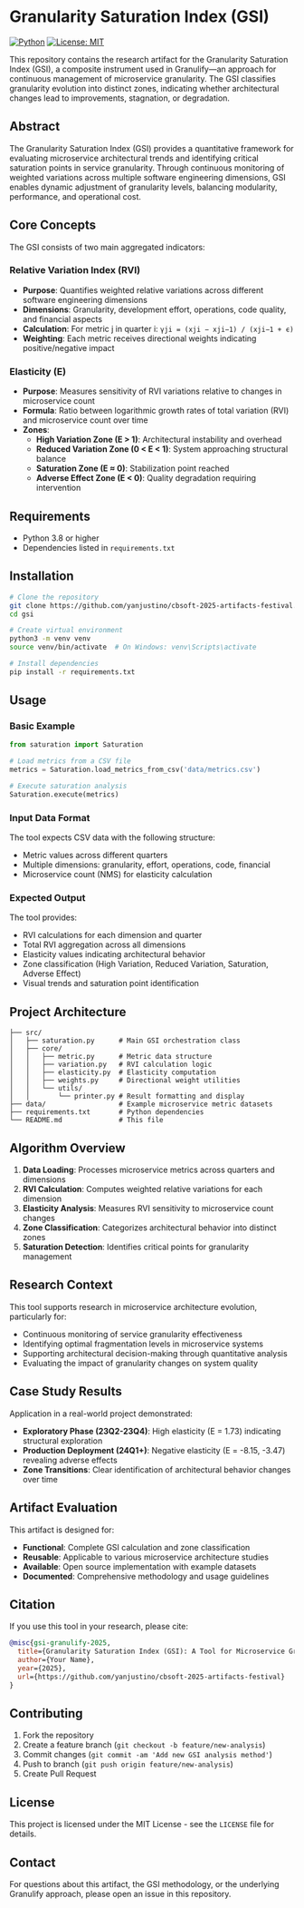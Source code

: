 # Granularity Saturation Index (GSI)

[![Python](https://img.shields.io/badge/Python-3.8%2B-blue.svg)](https://www.python.org/downloads/)
[![License: MIT](https://img.shields.io/badge/License-MIT-yellow.svg)](https://opensource.org/licenses/MIT)

This repository contains the research artifact for the Granularity Saturation Index (GSI), a composite instrument used in Granulify—an approach for continuous management of microservice granularity. The GSI classifies granularity evolution into distinct zones, indicating whether architectural changes lead to improvements, stagnation, or degradation.

## Abstract

The Granularity Saturation Index (GSI) provides a quantitative framework for evaluating microservice architectural trends and identifying critical saturation points in service granularity. Through continuous monitoring of weighted variations across multiple software engineering dimensions, GSI enables dynamic adjustment of granularity levels, balancing modularity, performance, and operational cost.

## Core Concepts

The GSI consists of two main aggregated indicators:

### Relative Variation Index (RVI)
- **Purpose**: Quantifies weighted relative variations across different software engineering dimensions
- **Dimensions**: Granularity, development effort, operations, code quality, and financial aspects
- **Calculation**: For metric j in quarter i: `γji = (xji − xji−1) / (xji−1 + ϵ)`
- **Weighting**: Each metric receives directional weights indicating positive/negative impact

### Elasticity (E)
- **Purpose**: Measures sensitivity of RVI variations relative to changes in microservice count
- **Formula**: Ratio between logarithmic growth rates of total variation (RVI) and microservice count over time
- **Zones**:
  - **High Variation Zone (E > 1)**: Architectural instability and overhead
  - **Reduced Variation Zone (0 < E < 1)**: System approaching structural balance
  - **Saturation Zone (E ≈ 0)**: Stabilization point reached
  - **Adverse Effect Zone (E < 0)**: Quality degradation requiring intervention

## Requirements

- Python 3.8 or higher
- Dependencies listed in `requirements.txt`

## Installation

```bash
# Clone the repository
git clone https://github.com/yanjustino/cbsoft-2025-artifacts-festival.git
cd gsi

# Create virtual environment
python3 -m venv venv
source venv/bin/activate  # On Windows: venv\Scripts\activate

# Install dependencies
pip install -r requirements.txt
```

## Usage

### Basic Example

```python
from saturation import Saturation

# Load metrics from a CSV file
metrics = Saturation.load_metrics_from_csv('data/metrics.csv')

# Execute saturation analysis
Saturation.execute(metrics)
```

### Input Data Format

The tool expects CSV data with the following structure:
- Metric values across different quarters
- Multiple dimensions: granularity, effort, operations, code, financial
- Microservice count (NMS) for elasticity calculation

### Expected Output

The tool provides:
- RVI calculations for each dimension and quarter
- Total RVI aggregation across all dimensions
- Elasticity values indicating architectural behavior
- Zone classification (High Variation, Reduced Variation, Saturation, Adverse Effect)
- Visual trends and saturation point identification

## Project Architecture

```
├── src/
│   ├── saturation.py      # Main GSI orchestration class
│   ├── core/
│   │   ├── metric.py      # Metric data structure
│   │   ├── variation.py   # RVI calculation logic
│   │   ├── elasticity.py  # Elasticity computation
│   │   ├── weights.py     # Directional weight utilities
│   │   └── utils/
│   │       └── printer.py # Result formatting and display
├── data/                  # Example microservice metric datasets
├── requirements.txt       # Python dependencies
└── README.md              # This file
```

## Algorithm Overview

1. **Data Loading**: Processes microservice metrics across quarters and dimensions
2. **RVI Calculation**: Computes weighted relative variations for each dimension
3. **Elasticity Analysis**: Measures RVI sensitivity to microservice count changes
4. **Zone Classification**: Categorizes architectural behavior into distinct zones
5. **Saturation Detection**: Identifies critical points for granularity management

## Research Context

This tool supports research in microservice architecture evolution, particularly for:
- Continuous monitoring of service granularity effectiveness
- Identifying optimal fragmentation levels in microservice systems
- Supporting architectural decision-making through quantitative analysis
- Evaluating the impact of granularity changes on system quality

## Case Study Results

Application in a real-world project demonstrated:
- **Exploratory Phase (23Q2-23Q4)**: High elasticity (E = 1.73) indicating structural exploration
- **Production Deployment (24Q1+)**: Negative elasticity (E = -8.15, -3.47) revealing adverse effects
- **Zone Transitions**: Clear identification of architectural behavior changes over time

## Artifact Evaluation

This artifact is designed for:
- **Functional**: Complete GSI calculation and zone classification
- **Reusable**: Applicable to various microservice architecture studies
- **Available**: Open source implementation with example datasets
- **Documented**: Comprehensive methodology and usage guidelines

## Citation

If you use this tool in your research, please cite:

```bibtex
@misc{gsi-granulify-2025,
  title={Granularity Saturation Index (GSI): A Tool for Microservice Granularity Management},
  author={Your Name},
  year={2025},
  url={https://github.com/yanjustino/cbsoft-2025-artifacts-festival}
}
```

## Contributing

1. Fork the repository
2. Create a feature branch (`git checkout -b feature/new-analysis`)
3. Commit changes (`git commit -am 'Add new GSI analysis method'`)
4. Push to branch (`git push origin feature/new-analysis`)
5. Create Pull Request

## License

This project is licensed under the MIT License - see the `LICENSE` file for details.

## Contact

For questions about this artifact, the GSI methodology, or the underlying Granulify approach, please open an issue in this repository.